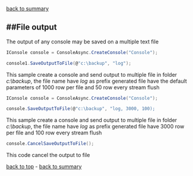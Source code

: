 [back to summary](summary.md)

##File output
------------------------------------------------------------------------

The output of any console may be saved on a multiple text file

```c#
IConsole console = ConsoleAsync.CreateConsole("Console");

console1.SaveOutputToFile(@"c:\backup", "log");
```
This sample create a console and send output to multiple file in folder *c:\backup*, the file name have *log* as prefix
generated file have the default parameters of 1000 row per file and 50 row every stream flush

```c#
IConsole console = ConsoleAsync.CreateConsole("Console");

console.SaveOutputToFile(@"c:\backup", "log, 3000, 100);
```
This sample create a console and send output to multiple file in folder *c:\backup*, the file name have *log* as prefix
generated file have 3000 row per file and 100 row every stream flush


```c#
console.CancelSaveOutputToFile();
```
This code cancel the output to file


[back to top](#console-commands) - [back to summary](summary.md)